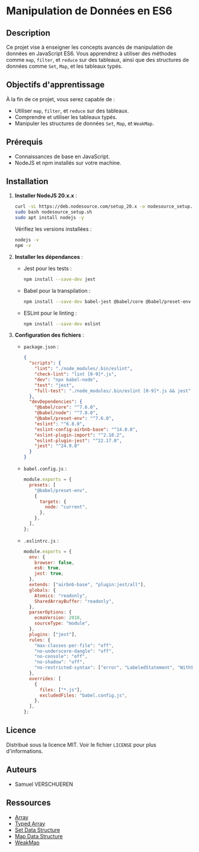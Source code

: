 # Manipulation de Données en ES6

## Description

Ce projet vise à enseigner les concepts avancés de manipulation de données en JavaScript ES6. Vous apprendrez à utiliser des méthodes comme `map`, `filter`, et `reduce` sur des tableaux, ainsi que des structures de données comme `Set`, `Map`, et les tableaux typés.

## Objectifs d'apprentissage

À la fin de ce projet, vous serez capable de :

- Utiliser `map`, `filter`, et `reduce` sur des tableaux.
- Comprendre et utiliser les tableaux typés.
- Manipuler les structures de données `Set`, `Map`, et `WeakMap`.

## Prérequis

- Connaissances de base en JavaScript.
- NodeJS et npm installés sur votre machine.

## Installation

1. **Installer NodeJS 20.x.x** :

   ```bash
   curl -sL https://deb.nodesource.com/setup_20.x -o nodesource_setup.sh
   sudo bash nodesource_setup.sh
   sudo apt install nodejs -y
   ```

   Vérifiez les versions installées :

   ```bash
   nodejs -v
   npm -v
   ```

2. **Installer les dépendances** :

   - Jest pour les tests :
     ```bash
     npm install --save-dev jest
     ```
   - Babel pour la transpilation :
     ```bash
     npm install --save-dev babel-jest @babel/core @babel/preset-env
     ```
   - ESLint pour le linting :
     ```bash
     npm install --save-dev eslint
     ```

3. **Configuration des fichiers** :

   - `package.json` :

     ```json
     {
       "scripts": {
         "lint": "./node_modules/.bin/eslint",
         "check-lint": "lint [0-9]*.js",
         "dev": "npx babel-node",
         "test": "jest",
         "full-test": "./node_modules/.bin/eslint [0-9]*.js && jest"
       },
       "devDependencies": {
         "@babel/core": "^7.6.0",
         "@babel/node": "^7.8.0",
         "@babel/preset-env": "^7.6.0",
         "eslint": "^6.8.0",
         "eslint-config-airbnb-base": "^14.0.0",
         "eslint-plugin-import": "^2.18.2",
         "eslint-plugin-jest": "^22.17.0",
         "jest": "^24.9.0"
       }
     }
     ```

   - `babel.config.js` :

     ```javascript
     module.exports = {
       presets: [
         "@babel/preset-env",
         {
           targets: {
             node: "current",
           },
         },
       ],
     };
     ```

   - `.eslintrc.js` :
     ```javascript
     module.exports = {
       env: {
         browser: false,
         es6: true,
         jest: true,
       },
       extends: ["airbnb-base", "plugin:jest/all"],
       globals: {
         Atomics: "readonly",
         SharedArrayBuffer: "readonly",
       },
       parserOptions: {
         ecmaVersion: 2018,
         sourceType: "module",
       },
       plugins: ["jest"],
       rules: {
         "max-classes-per-file": "off",
         "no-underscore-dangle": "off",
         "no-console": "off",
         "no-shadow": "off",
         "no-restricted-syntax": ["error", "LabeledStatement", "WithStatement"],
       },
       overrides: [
         {
           files: ["*.js"],
           excludedFiles: "babel.config.js",
         },
       ],
     };
     ```

## Licence

Distribué sous la licence MIT. Voir le fichier `LICENSE` pour plus d'informations.

## Auteurs

- Samuel VERSCHUEREN

## Ressources

- [Array](https://developer.mozilla.org/fr/docs/Web/JavaScript/Reference/Objets_globaux/Array)
- [Typed Array](https://developer.mozilla.org/fr/docs/Web/JavaScript/Guide/Typed_arrays)
- [Set Data Structure](https://developer.mozilla.org/fr/docs/Web/JavaScript/Reference/Global_Objects/Set)
- [Map Data Structure](https://developer.mozilla.org/fr/docs/Web/JavaScript/Reference/Global_Objects/Map)
- [WeakMap](https://developer.mozilla.org/fr/docs/Web/JavaScript/Reference/Global_Objects/WeakMap)
